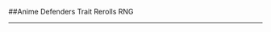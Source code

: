 ##Anime Defenders Trait Rerolls RNG
_________________________________________________________________________________________________________________________________________________
